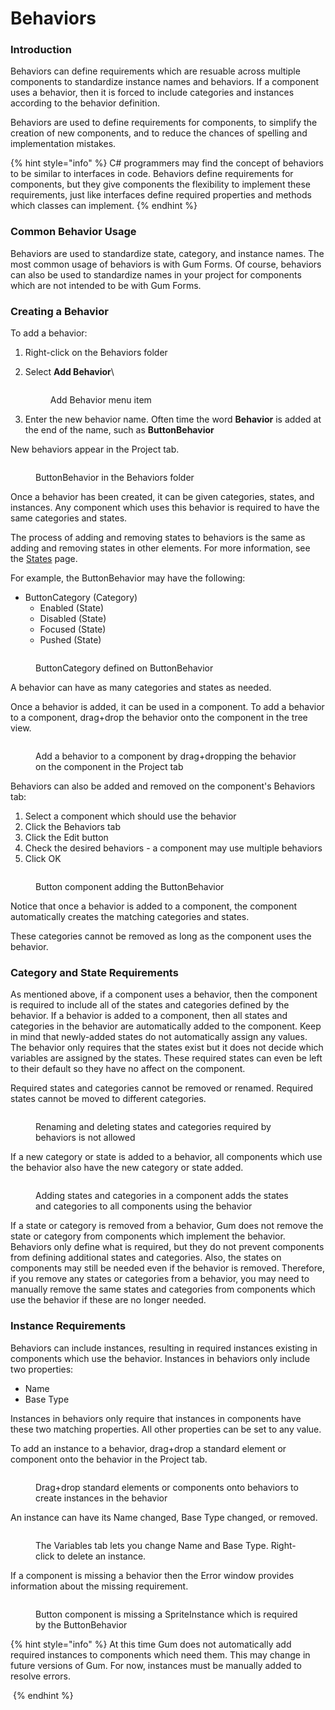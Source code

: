 # Behaviors

### Introduction

Behaviors can define requirements which are resuable across multiple components to standardize instance names and behaviors. If a component uses a behavior, then it is forced to include categories and instances according to the behavior definition.

Behaviors are used to define requirements for components, to simplify the creation of new components, and to reduce the chances of spelling and implementation mistakes.

{% hint style="info" %}
C# programmers may find the concept of behaviors to be similar to interfaces in code. Behaviors define requirements for components, but they give components the flexibility to implement these requirements, just like interfaces define required properties and methods which classes can implement.
{% endhint %}

### Common Behavior Usage

Behaviors are used to standardize state, category, and instance names. The most common usage of behaviors is with Gum Forms. Of course, behaviors can also be used to standardize names in your project for components which are not intended to be with Gum Forms.

### Creating a Behavior

To add a behavior:

1. Right-click on the Behaviors folder
2.  Select **Add Behavior**\


    <figure><img src="../../../.gitbook/assets/image (82).png" alt=""><figcaption><p>Add Behavior menu item</p></figcaption></figure>
3. Enter the new behavior name. Often time the word **Behavior** is added at the end of the name, such as **ButtonBehavior**

New behaviors appear in the Project tab.

<figure><img src="../../../.gitbook/assets/image (83).png" alt=""><figcaption><p>ButtonBehavior in the Behaviors folder</p></figcaption></figure>

Once a behavior has been created, it can be given categories, states, and instances. Any component which uses this behavior is required to have the same categories and states.&#x20;

The process of adding and removing states to behaviors is the same as adding and removing states in other elements. For more information, see the [States](../states/) page.

For example, the ButtonBehavior may have the following:

* ButtonCategory (Category)
  * Enabled (State)
  * Disabled (State)
  * Focused (State)
  * Pushed (State)

<figure><img src="../../../.gitbook/assets/19_05 44 01.png" alt=""><figcaption><p>ButtonCategory defined on ButtonBehavior</p></figcaption></figure>

A behavior can have as many categories and states as needed.

Once a behavior is added, it can be used in a component. To add a behavior to a component, drag+drop the behavior onto the component in the tree view.

<figure><img src="../../../.gitbook/assets/19_05 44 59.gif" alt=""><figcaption><p>Add a behavior to a component by drag+dropping the behavior on the component in the Project tab</p></figcaption></figure>

Behaviors can also be added and removed on the component's Behaviors tab:

1. Select a component which should use the behavior
2. Click the Behaviors tab
3. Click the Edit button
4. Check the desired behaviors - a component may use multiple behaviors
5. Click OK

<figure><img src="../../../.gitbook/assets/28_05 20 28.gif" alt=""><figcaption><p>Button component adding the ButtonBehavior</p></figcaption></figure>

Notice that once a behavior is added to a component, the component automatically creates the matching categories and states.

These categories cannot be removed as long as the component uses the behavior.

### Category and State Requirements

As mentioned above, if a component uses a behavior, then the component is required to include all of the states and categories defined by the behavior.  If a behavior is added to a component, then all states and categories in the behavior are automatically added to the component. Keep in mind that newly-added states do not automatically assign any values. The behavior only requires that the states exist but it does not decide which variables are assigned by the states. These required states can even be left to their default  so they have no affect on the component.

Required states and categories cannot be removed or renamed. Required states cannot be moved to different categories.

<figure><img src="../../../.gitbook/assets/image (2).png" alt=""><figcaption><p>Renaming and deleting states and categories required by behaviors is not allowed</p></figcaption></figure>

If a new category or state is added to a behavior, all components which use the behavior also have the new category or state added.

<figure><img src="../../../.gitbook/assets/19_06 02 42.gif" alt=""><figcaption><p>Adding states and categories in a component adds the states and categories to all components using the behavior</p></figcaption></figure>

If a state or category is removed from a behavior, Gum does not remove the state or category from components which implement the behavior. Behaviors only define what is required, but they do not prevent components from defining additional states and categories. Also, the states on components may still be needed even if the behavior is removed. Therefore, if you remove any states or categories from a behavior, you may need to manually remove the same states and categories from components which use the behavior if these are no longer needed.

### Instance Requirements

Behaviors can include instances, resulting in required instances existing in components which use the behavior. Instances in behaviors only include two properties:

* Name
* Base Type

Instances in behaviors only require that instances in components have these two matching properties. All other properties can be set to any value.

To add an instance to a behavior, drag+drop a standard element or component onto the behavior in the Project tab.

<figure><img src="../../../.gitbook/assets/21_07 01 58.gif" alt=""><figcaption><p>Drag+drop standard elements or components onto behaviors to create instances in the behavior</p></figcaption></figure>

An instance can have its Name changed, Base Type changed, or removed.

<figure><img src="../../../.gitbook/assets/21_07 04 12.gif" alt=""><figcaption><p>The Variables tab lets you change Name and Base Type. Right-click to delete an instance.</p></figcaption></figure>

If a component is missing a behavior then the Error window provides information about the missing requirement.

<figure><img src="../../../.gitbook/assets/image (128).png" alt=""><figcaption><p>Button component is missing a SpriteInstance which is required by the ButtonBehavior</p></figcaption></figure>

{% hint style="info" %}
At this time Gum does not automatically add required instances to components which need them. This may change in future versions of Gum. For now, instances must be manually added to resolve errors.

<img src="../../../.gitbook/assets/21_07 08 10.gif" alt="" data-size="original">
{% endhint %}
